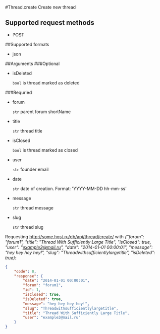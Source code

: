#Thread.create
Create new thread

## Supported request methods 
* POST

##Supported formats
* json

##Arguments
###Optional
* isDeleted

   ```bool``` is thread marked as deleted


###Requried
* forum

   ```str``` parent forum shortName
* title

   ```str``` thread title
* isClosed

   ```bool``` is thread marked as closed
* user

   ```str``` founder email
* date

   ```str``` date of creation. Format: 'YYYY-MM-DD hh-mm-ss'
* message

   ```str``` thread message
* slug

   ```str``` thread slug


Requesting http://some.host.ru/db/api/thread/create/ with *{"forum": "forum1", "title": "Thread With Sufficiently Large Title", "isClosed": true, "user": "example3@mail.ru", "date": "2014-01-01 00:00:01", "message": "hey hey hey hey!", "slug": "Threadwithsufficientlylargetitle", "isDeleted": true}*:
```json
{
    "code": 0,
    "response": {
        "date": "2014-01-01 00:00:01",
        "forum": "forum1",
        "id": 1,
        "isClosed": true,
        "isDeleted": true,
        "message": "hey hey hey hey!",
        "slug": "Threadwithsufficientlylargetitle",
        "title": "Thread With Sufficiently Large Title",
        "user": "example3@mail.ru"
    }
}
```
